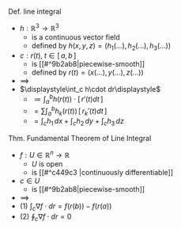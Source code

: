 
Def. line integral
- $h:\mathbb{R}^3\to\mathbb{R}^3$ 
	- is a continuous vector field
	- defined by $h(x,\,y,\,z)=(h_1(...),\,h_2(...),\,h_3(...))$
- $c: r(t),\;t\in[\,a,\,b\,]$
	- is [[#^9b2ab8|piecewise-smooth]]
	- defined by $r(t)=(x(...),\,y(...),\,z(...))$
- $\implies$
- $\displaystyle\int_c h\cdot dr\displaystyle$
	- $\displaystyle\coloneqq\int_a^b h(r(t))\cdot[\,r'(t)dt\,]$
	- $=\displaystyle\sum\int_a^b h_k(r(t))\,[\,{r_k}'(t)dt\,]$
	- $=\displaystyle\int_c h_1\,dx+\int_c h_2\, dy+\int_c h_3\, dz$

Thm. Fundamental Theorem of Line Integral
- $f:U\in\mathbb{R}^n\to\mathbb{R}$
	- $U$ is open
	- is [[#^c449c3 |continuously differentiable]]
- $c\in U$
	- is [[#^9b2ab8|piecewise-smooth]]
- $\implies$
- (1) $\displaystyle\int_c \nabla f\cdot dr=f(r(b))-f(r(a))$
- (2) $\displaystyle\oint_c \nabla f\cdot dr=0$